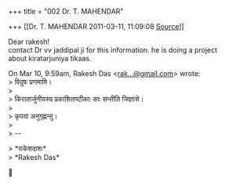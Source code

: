 +++
title = "002 Dr. T. MAHENDAR"

+++
[[Dr. T. MAHENDAR	2011-03-11, 11:09:08 [Source](https://groups.google.com/g/bvparishat/c/NKvy756UHgk)]]



Dear rakesh!  
contact Dr vv jaddipal ji for this information. he is doing a project  
about kiratarjuniya tikaas.

On Mar 10, 9:59am, Rakesh Das \<[rak...@gmail.com]()\> wrote:  
\> विदुषः प्रणमामि।  
\>  
\> किरातार्जुनीयस्य प्रकाशिताष्टीकाः काः सन्तीति जिज्ञासे।  
\>  
\> कृपया अनुगृह्णन्तु।  
\>  
\> --  

\> \*राकेशदाशः\*  
\> \*Rakesh Das\*



